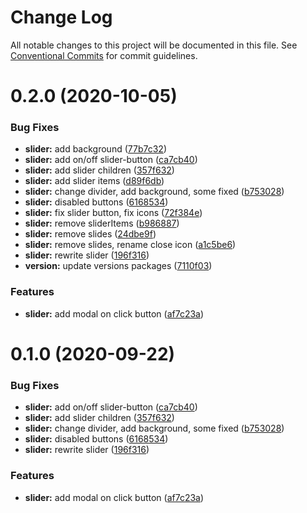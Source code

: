 # Change Log

All notable changes to this project will be documented in this file.
See [Conventional Commits](https://conventionalcommits.org) for commit guidelines.

# 0.2.0 (2020-10-05)

### Bug Fixes

- **slider:** add background ([77b7c32](https://github.com/Atlantis-Academy/react-learn-landing/commit/77b7c32774eb47d693f00c1b0e0245ea00ec8eff))
- **slider:** add on/off slider-button ([ca7cb40](https://github.com/Atlantis-Academy/react-learn-landing/commit/ca7cb40985e662ccf451ca30249bd7e73e661eb3))
- **slider:** add slider children ([357f632](https://github.com/Atlantis-Academy/react-learn-landing/commit/357f6326de4130e97e17f1a5916bb301ad945c94))
- **slider:** add slider items ([d89f6db](https://github.com/Atlantis-Academy/react-learn-landing/commit/d89f6dbd269a112b44f6ad72473cbd6a429b6f7e))
- **slider:** change divider, add background, some fixed ([b753028](https://github.com/Atlantis-Academy/react-learn-landing/commit/b753028ac8ddd050f1538f3ea5aac6234759bcac))
- **slider:** disabled buttons ([6168534](https://github.com/Atlantis-Academy/react-learn-landing/commit/6168534adf880a0e15801862470af7dfd02bc041))
- **slider:** fix slider button, fix icons ([72f384e](https://github.com/Atlantis-Academy/react-learn-landing/commit/72f384e8f045c0bd599252744a91fa85df8d043d))
- **slider:** remove sliderItems ([b986887](https://github.com/Atlantis-Academy/react-learn-landing/commit/b9868875dfa27f7f2fdd43534922d4a09a226228))
- **slider:** remove slides ([24dbe9f](https://github.com/Atlantis-Academy/react-learn-landing/commit/24dbe9f27ab8357e88989120c1e6cca4325f7029))
- **slider:** remove slides, rename close icon ([a1c5be6](https://github.com/Atlantis-Academy/react-learn-landing/commit/a1c5be65b86d82a4a557077f46a3c6a06e8a086d))
- **slider:** rewrite slider ([196f316](https://github.com/Atlantis-Academy/react-learn-landing/commit/196f3167bd6ebd7023bab4138dced19afc2f6d62))
- **version:** update versions packages ([7110f03](https://github.com/Atlantis-Academy/react-learn-landing/commit/7110f034c05cef804ef32c0a4e943dba33b763c3))

### Features

- **slider:** add modal on click button ([af7c23a](https://github.com/Atlantis-Academy/react-learn-landing/commit/af7c23a50d2a7af5152d5f0aa2d1ef12ae8a0185))

# 0.1.0 (2020-09-22)

### Bug Fixes

- **slider:** add on/off slider-button ([ca7cb40](https://github.com/Atlantis-Academy/react-learn-landing/commit/ca7cb40985e662ccf451ca30249bd7e73e661eb3))
- **slider:** add slider children ([357f632](https://github.com/Atlantis-Academy/react-learn-landing/commit/357f6326de4130e97e17f1a5916bb301ad945c94))
- **slider:** change divider, add background, some fixed ([b753028](https://github.com/Atlantis-Academy/react-learn-landing/commit/b753028ac8ddd050f1538f3ea5aac6234759bcac))
- **slider:** disabled buttons ([6168534](https://github.com/Atlantis-Academy/react-learn-landing/commit/6168534adf880a0e15801862470af7dfd02bc041))
- **slider:** rewrite slider ([196f316](https://github.com/Atlantis-Academy/react-learn-landing/commit/196f3167bd6ebd7023bab4138dced19afc2f6d62))

### Features

- **slider:** add modal on click button ([af7c23a](https://github.com/Atlantis-Academy/react-learn-landing/commit/af7c23a50d2a7af5152d5f0aa2d1ef12ae8a0185))
